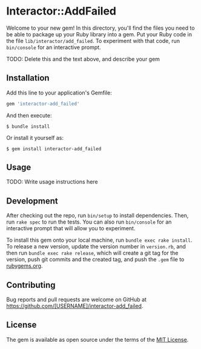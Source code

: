 # Interactor::AddFailed

Welcome to your new gem! In this directory, you'll find the files you need to be able to package up your Ruby library into a gem. Put your Ruby code in the file `lib/interactor/add_failed`. To experiment with that code, run `bin/console` for an interactive prompt.

TODO: Delete this and the text above, and describe your gem

## Installation

Add this line to your application's Gemfile:

```ruby
gem 'interactor-add_failed'
```

And then execute:

    $ bundle install

Or install it yourself as:

    $ gem install interactor-add_failed

## Usage

TODO: Write usage instructions here

## Development

After checking out the repo, run `bin/setup` to install dependencies. Then, run `rake spec` to run the tests. You can also run `bin/console` for an interactive prompt that will allow you to experiment.

To install this gem onto your local machine, run `bundle exec rake install`. To release a new version, update the version number in `version.rb`, and then run `bundle exec rake release`, which will create a git tag for the version, push git commits and the created tag, and push the `.gem` file to [rubygems.org](https://rubygems.org).

## Contributing

Bug reports and pull requests are welcome on GitHub at https://github.com/[USERNAME]/interactor-add_failed.

## License

The gem is available as open source under the terms of the [MIT License](https://opensource.org/licenses/MIT).
